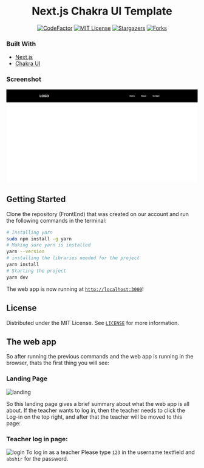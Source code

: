 <h1 align="center">Next.js Chakra UI Template</h1>

<div align="center">

</div>

<div align="center">

[![CodeFactor](https://www.codefactor.io/repository/github/imadatyatalah/cna-chakra-ui-template/badge?style=for-the-badge)](https://www.codefactor.io/repository/github/imadatyatalah/cna-chakra-ui-template)
[![MIT License](https://img.shields.io/github/license/imadatyatalah/cna-chakra-ui-template?color=blue&style=for-the-badge)](https://github.com/imadatyatalah/cna-chakra-ui-template/blob/main/LICENSE)
[![Stargazers](https://img.shields.io/github/stars/imadatyatalah/cna-chakra-ui-template?style=for-the-badge)](https://github.com/imadatyatalah/cna-chakra-ui-template/stargazers)
[![Forks](https://img.shields.io/github/forks/imadatyatalah/cna-chakra-ui-template?style=for-the-badge)](https://github.com/imadatyatalah/cna-chakra-ui-template/network/members)

</div>

### Built With

- [Next.js](https://nextjs.org/)
- [Chakra UI](https://chakra-ui.com/)


### Screenshot

![Screenshot](./image.png)

## Getting Started

Clone the repository (FrontEnd) that was created on our account and run the following commands in the terminal:

```bash
# Installing yarn
sudo npm install -g yarn
# Making sure yarn is installed
yarn --version
# installing the libraries needed for the project
yarn install
# Starting the project
yarn dev
```

The web app is now running at [`http://localhost:3000`](http://localhost:3000)!

## License

Distributed under the MIT License. See [`LICENSE`](https://github.com/imadatyatalah/cna-chakra-ui-template/blob/main/LICENSE) for more information.

## The web app
So after running the previous commands and the web app is running in the browser, thats the first thing you will see:

### Landing Page
![landing](https://user-images.githubusercontent.com/107717142/229353047-ac59c2d1-e73f-4594-a691-407c4345fd17.png)

So this landing page gives a brief summary about what the web app is all about. If the teacher wants to log in, then the teacher needs to click the Log-in on the top right, and after that the teacher will be moved to this page:

### Teacher log in page:
![login](https://user-images.githubusercontent.com/107717142/229353299-1d9ae4d9-c1a4-41a3-adaa-ec926362268d.png)
To log in as a teacher Please type `123` in the username textfield and `abshir` for the password.
